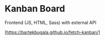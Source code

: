 # Kanban Board
Frontend (JS, HTML, Sass)
with external API 

[https://bartekbugala.github.io/fetch-kanban/]
